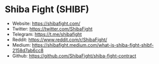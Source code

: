 # Shiba Fight (SHIBF)
-	Website: https://shibafight.com/
-	Twitter: https://twitter.com/ShibaFight
-   Telegram: https://t.me/shibafight
-   Reddit: https://www.reddit.com/r/ShibaFight/
-   Medium: https://shibafight.medium.com/what-is-shiba-fight-shibf-2158d7ab6cc8
-   Github: https://github.com/ShibaFight/shiba-fight-contract
